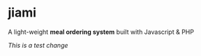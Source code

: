 jiami
=====

A light-weight **meal ordering system** built with Javascript &amp; PHP

_This is a test change_
